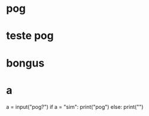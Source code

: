 # pog
# teste pog 
# bongus
# a
a = input("pog?")
if a = "sim":
    print("pog")
else:
    print("")

